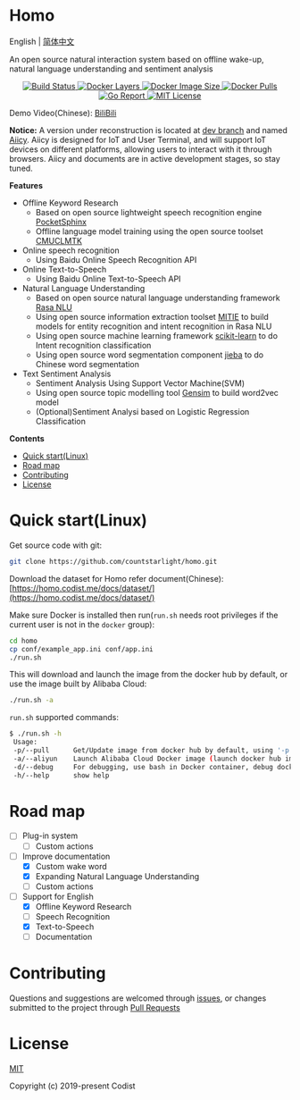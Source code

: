 Homo
======== 

English | [简体中文](README_CN.md)

An open source natural interaction system based on offline wake-up, natural language understanding and sentiment analysis

<p align="center">
  <a href="https://travis-ci.org/countstarlight/homo">
    <img src="https://travis-ci.org/countstarlight/homo.svg?branch=master" alt="Build Status">
  </a>
  <a href="https://hub.docker.com/r/countstarlight/homo">
    <img src="https://img.shields.io/microbadger/layers/countstarlight/homo.svg" alt="Docker Layers">
  </a>
  <a href="https://hub.docker.com/r/countstarlight/homo">
    <img src="https://img.shields.io/microbadger/image-size/countstarlight/homo.svg" alt="Docker Image Size">
  </a>
  <a href="https://hub.docker.com/r/countstarlight/homo">
    <img src="https://img.shields.io/docker/pulls/countstarlight/homo.svg" alt="Docker Pulls">
  </a>
  <a href="https://goreportcard.com/report/github.com/countstarlight/homo">
    <img src="https://goreportcard.com/badge/github.com/countstarlight/homo" alt="Go Report">
  </a>
  <a href="https://github.com/countstarlight/homo/blob/master/LICENSE">
    <img src="https://img.shields.io/badge/license-MIT-blue.svg?style=flat" alt="MIT License">
  </a>
</p>

Demo Video(Chinese): [BiliBili](https://www.bilibili.com/video/av54654613)

**Notice:** A version under reconstruction is located at [dev branch](https://github.com/countstarlight/homo/tree/dev) and named [Aiicy](https://aiicy.org/). Aiicy is designed for IoT and User Terminal, and will support IoT devices on different platforms, allowing users to interact with it through browsers. Aiicy and documents are in active development stages, so stay tuned.

**Features**

* Offline Keyword Research
  * Based on open source lightweight speech recognition engine [PocketSphinx](https://github.com/cmusphinx/pocketsphinx)
  * Offline language model training using the open source toolset [CMUCLMTK](http://www.speech.cs.cmu.edu/SLM/toolkit_documentation.html)
* Online speech recognition
  * Using Baidu Online Speech Recognition API
* Online Text-to-Speech
  * Using Baidu Online Text-to-Speech API
* Natural Language Understanding
  * Based on open source natural language understanding framework [Rasa NLU](https://github.com/RasaHQ/rasa)
  * Using open source information extraction toolset [MITIE](https://github.com/mit-nlp/MITIE) to build models for entity recognition and intent recognition in Rasa NLU
  * Using open source machine learning framework [scikit-learn](https://github.com/scikit-learn/scikit-learn) to do Intent recognition classification
  * Using open source word segmentation component [jieba](https://github.com/fxsjy/jieba) to do Chinese word segmentation
* Text Sentiment Analysis
  * Sentiment Analysis Using Support Vector Machine(SVM)
  * Using open source topic modelling tool [Gensim](https://github.com/RaRe-Technologies/gensim) to build word2vec model
  * (Optional)Sentiment Analysi based on Logistic Regression Classification

**Contents**

<!-- TOC -->

- [Quick start(Linux)](#quick-startlinux)
- [Road map](#road-map)
- [Contributing](#contributing)
- [License](#license)

<!-- /TOC -->

# Quick start(Linux)

Get source code with git:

```bash
git clone https://github.com/countstarlight/homo.git
```

Download the dataset for Homo refer document(Chinese): [https://homo.codist.me/docs/dataset/](https://homo.codist.me/docs/dataset/)

Make sure Docker is installed then run(`run.sh` needs root privileges if the current user is not in the `docker` group):

```bash
cd homo
cp conf/example_app.ini conf/app.ini
./run.sh
```

This will download and launch the image from the docker hub by default, or use the image built by Alibaba Cloud:

```bash
./run.sh -a
```

`run.sh` supported commands:

```bash
$ ./run.sh -h
 Usage:
 -p/--pull      Get/Update image from docker hub by default, using '-p a' or '-p ali' to get from Alibaba Cloud
 -a/--aliyun    Launch Alibaba Cloud Docker image (launch docker hub image by default)
 -d/--debug     For debugging, use bash in Docker container, debug docker hub image by default, '-d a' or '-d ali' for debugging Alibaba Cloud image
 -h/--help      show help
```

# Road map

- [ ] Plug-in system
    - [ ] Custom actions

- [ ] Improve documentation
    - [x] Custom wake word
    - [x] Expanding Natural Language Understanding
    - [ ] Custom actions

- [ ] Support for English
    - [x] Offline Keyword Research
    - [ ] Speech Recognition
    - [x] Text-to-Speech
    - [ ] Documentation

# Contributing

Questions and suggestions are welcomed through [issues](https://github.com/countstarlight/homo/issues), or changes submitted to the project through [Pull Requests](https://github.com/countstarlight/homo/pulls)

# License

[MIT](https://github.com/countstarlight/homo/blob/master/LICENSE)

Copyright (c) 2019-present Codist
